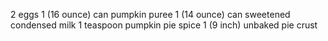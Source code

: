 2 eggs
1 (16 ounce) can pumpkin puree
1 (14 ounce) can sweetened condensed milk
1 teaspoon pumpkin pie spice
1 (9 inch) unbaked pie crust
